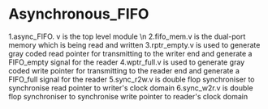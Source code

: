 # Asynchronous_FIFO

1.async_FIFO. v is the top level module \n
2.fifo_mem.v is the dual-port memory which is being read and written
3.rptr_empty.v is used to generate gray coded read pointer for transmitting to the writer end and generate a FIFO_empty signal for the reader
4.wptr_full.v is used to generate gray coded write pointer for transmitting to the reader end and generate a FIFO_full signal for the reader
5.sync_r2w.v is double flop synchroniser to synchronise read pointer to writer's clock domain
6.sync_w2r.v is double flop synchroniser to synchronise write pointer to reader's clock domain
